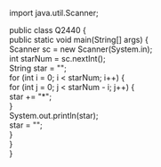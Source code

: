 import java.util.Scanner;  
  
public class Q2440 {  
public static void main(String[] args) {  
Scanner sc = new Scanner(System.in);  
int starNum = sc.nextInt();  
String star = "";  
for (int i = 0; i < starNum; i++) {  
for (int j = 0; j < starNum - i; j++) {  
star += "*";  
}  
System.out.println(star);  
star = "";  
}  
}  
}
